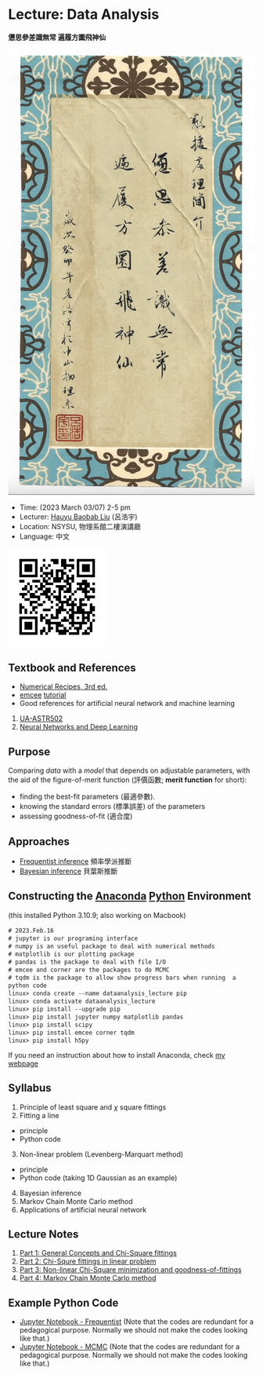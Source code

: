 # Lecture: Data Analysis
**憊思參差識無常 遍履方圜飛神仙**

<img src="./images/cover.png" alt="Cover" width="800px"/>

* Time: (2023 March 03/07) 2-5 pm
* Lecturer: [Hauyu Baobab Liu](https://baobabyoo.github.io/) (呂浩宇)
* Location: NSYSU, 物理系館二樓演講廳
* Language: 中文

<img src="./images/Lecture_DataAnalysis_2023Feb_QR.png" alt="QRcode" width="200px"/>

## Textbook and References
- [Numerical Recipes, 3rd ed.](http://numerical.recipes/book/book.html)
- [emcee](https://emcee.readthedocs.io/en/stable/) [tutorial](https://emcee.readthedocs.io/en/stable/tutorials/line/)
- Good references for artificial neural network and machine learning
 1. [UA-ASTR502](https://github.com/UA-ASTR502-2022/astr502?fbclid=IwZXh0bgNhZW0CMTAAAR1Q8Wz8_XHHmSFdDVhyFZOYnzF3wBvHlRrBk_MV88Xk5ypqbC_-KU8RHKA_aem_AQmresWOdpAEBcDGZ8QxaOAWpL90SLulatoeZ6prBmbtnCiyc4g2p4pCJzE0qHrH2ts6Qbm-H-zagk0U3hFw4QnP)
 2. [Neural Networks and Deep Learning](http://neuralnetworksanddeeplearning.com)


## Purpose
Comparing *data* with a *model* that depends on adjustable parameters, with the aid of the figure-of-merit function (評價函數; **merit function** for short):
- finding the best-fit parameters (最適參數).
- knowing the standard errors (標準誤差) of the parameters
- assessing goodness-of-fit (適合度)

## Approaches
- [Frequentist inference](https://en.wikipedia.org/wiki/Frequentist_inference) 頻率學派推斷
- [Bayesian inference](https://en.wikipedia.org/wiki/Bayesian_inference) 貝葉斯推斷

## Constructing the [Anaconda](https://www.anaconda.com/products/distribution)  [Python](https://www.python.org/) Environment
(this installed Python 3.10.9; also working on Macbook)
```
# 2023.Feb.16
# jupyter is our programing interface
# numpy is an useful package to deal with numerical methods
# matplotlib is our plotting package
# pandas is the package to deal with file I/O
# emcee and corner are the packages to do MCMC
# tqdm is the package to allow show progress bars when running  a python code
linux> conda create --name dataanalysis_lecture pip
linux> conda activate dataanalysis_lecture
linux> pip install --upgrade pip
linux> pip install jupyter numpy matplotlib pandas
linux> pip install scipy
linux> pip install emcee corner tqdm
linux> pip install h5py
```
If you need an instruction about how to install Anaconda, check [my webpage](https://baobabyoo.github.io/pages/students_topics/software_tips_python.html)

## Syllabus
1. Principle of least square and $\chi$ square fittings
2. Fitting a line
 - principle
 - Python code
3. Non-linear problem (Levenberg-Marquart method)
 - principle
 - Python code (taking 1D Gaussian as an example)
4. Bayesian inference
5. Markov Chain Monte Carlo method
6. Applications of artificial neural network

## Lecture Notes
1. [Part 1: General Concepts and Chi-Square fittings](https://github.com/baobabyoo/Lecture_DataAnalysis/blob/main/lecture_notes/DataAnalysis_part1.pdf)
2. [Part 2: Chi-Squre fittings in linear problem](https://github.com/baobabyoo/Lecture_DataAnalysis/blob/main/lecture_notes/DataAnalysis_part2.pdf)
3. [Part 3: Non-linear Chi-Square minimization and goodness-of-fittings](https://github.com/baobabyoo/Lecture_DataAnalysis/blob/main/lecture_notes/DataAnalysis_part3.pdf)
4. [Part 4: Markov Chain Monte Carlo method](https://github.com/baobabyoo/Lecture_DataAnalysis/blob/main/lecture_notes/DataAnalysis_part4.pdf)

## Example Python Code
- [Jupyter Notebook - Frequentist](https://github.com/baobabyoo/Lecture_DataAnalysis/blob/main/DataAnalysisLecture_2023March_frequentist.ipynb) (Note that the codes are redundant for a pedagogical purpose. Normally we should not make the codes looking like that.)
- [Jupyter Notebook - MCMC](https://github.com/baobabyoo/Lecture_DataAnalysis/blob/main/DataAnalysisLecture_2023March_MCMC.ipynb) (Note that the codes are redundant for a pedagogical purpose. Normally we should not make the codes looking like that.)
